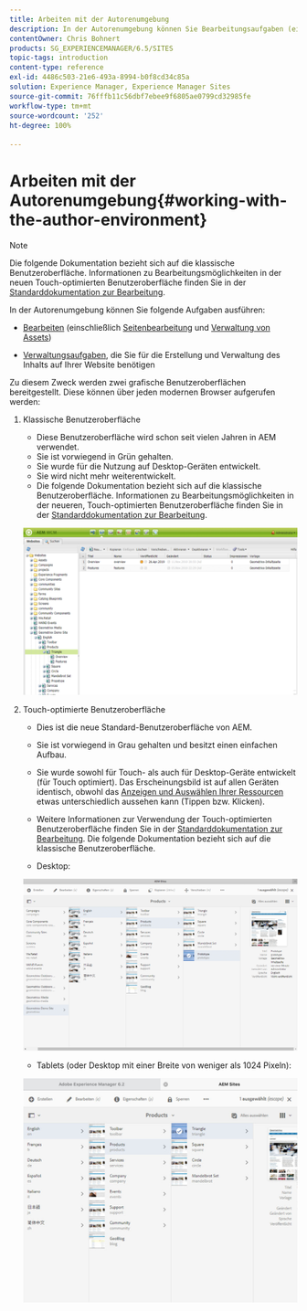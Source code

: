 ```yaml
---
title: Arbeiten mit der Autorenumgebung
description: In der Autorenumgebung können Sie Bearbeitungsaufgaben (einschließlich Seitenbearbeitung und Asset-Verwaltung) ausführen und Aufgaben verwalten, die für die Erstellung und Aktualisierung des Website-Inhalts erforderlich sind.
contentOwner: Chris Bohnert
products: SG_EXPERIENCEMANAGER/6.5/SITES
topic-tags: introduction
content-type: reference
exl-id: 4486c503-21e6-493a-8994-b0f8cd34c85a
solution: Experience Manager, Experience Manager Sites
source-git-commit: 76fffb11c56dbf7ebee9f6805ae0799cd32985fe
workflow-type: tm+mt
source-wordcount: '252'
ht-degree: 100%

---
```


# Arbeiten mit der Autorenumgebung{#working-with-the-author-environment}

>[!NOTE]
>
>Die folgende Dokumentation bezieht sich auf die klassische Benutzeroberfläche. Informationen zu Bearbeitungsmöglichkeiten in der neuen Touch-optimierten Benutzeroberfläche finden Sie in der [Standarddokumentation zur Bearbeitung](/help/assets/assets.md).

In der Autorenumgebung können Sie folgende Aufgaben ausführen:

* [Bearbeiten](/help/sites-authoring/author.md) (einschließlich [Seitenbearbeitung](/help/sites-authoring/qg-page-authoring.md) und [Verwaltung von Assets](/help/assets/assets.md))

* [Verwaltungsaufgaben](/help/sites-administering/administer-best-practices.md), die Sie für die Erstellung und Verwaltung des Inhalts auf Ihrer Website benötigen

Zu diesem Zweck werden zwei grafische Benutzeroberflächen bereitgestellt. Diese können über jeden modernen Browser aufgerufen werden:

1. Klassische Benutzeroberfläche

   * Diese Benutzeroberfläche wird schon seit vielen Jahren in AEM verwendet.
   * Sie ist vorwiegend in Grün gehalten.
   * Sie wurde für die Nutzung auf Desktop-Geräten entwickelt.
   * Sie wird nicht mehr weiterentwickelt.
   * Die folgende Dokumentation bezieht sich auf die klassische Benutzeroberfläche. Informationen zu Bearbeitungsmöglichkeiten in der neueren, Touch-optimierten Benutzeroberfläche finden Sie in der [Standarddokumentation zur Bearbeitung](/help/sites-authoring/author.md).

   ![chlimage_1-149](assets/chlimage_1-149.png)

1. Touch-optimierte Benutzeroberfläche

   * Dies ist die neue Standard-Benutzeroberfläche von AEM.
   * Sie ist vorwiegend in Grau gehalten und besitzt einen einfachen Aufbau.
   * Sie wurde sowohl für Touch- als auch für Desktop-Geräte entwickelt (für Touch optimiert). Das Erscheinungsbild ist auf allen Geräten identisch, obwohl das [Anzeigen und Auswählen Ihrer Ressourcen](/help/sites-authoring/basic-handling.md) etwas unterschiedlich aussehen kann (Tippen bzw. Klicken).  
   * Weitere Informationen zur Verwendung der Touch-optimierten Benutzeroberfläche finden Sie in der [Standarddokumentation zur Bearbeitung](/help/sites-authoring/author.md). Die folgende Dokumentation bezieht sich auf die klassische Benutzeroberfläche.

   * Desktop:

   ![chlimage_1-150](assets/chlimage_1-150.png)

   * Tablets (oder Desktop mit einer Breite von weniger als 1024 Pixeln):

   ![chlimage_1-7](assets/chlimage_1-7.jpeg)
